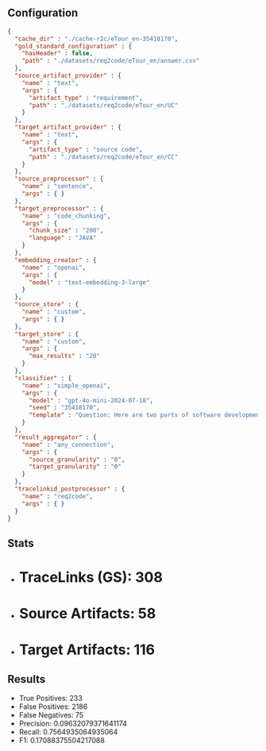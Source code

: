 ## Configuration
```json
{
  "cache_dir" : "./cache-r2c/eTour_en-35418170",
  "gold_standard_configuration" : {
    "hasHeader" : false,
    "path" : "./datasets/req2code/eTour_en/answer.csv"
  },
  "source_artifact_provider" : {
    "name" : "text",
    "args" : {
      "artifact_type" : "requirement",
      "path" : "./datasets/req2code/eTour_en/UC"
    }
  },
  "target_artifact_provider" : {
    "name" : "text",
    "args" : {
      "artifact_type" : "source code",
      "path" : "./datasets/req2code/eTour_en/CC"
    }
  },
  "source_preprocessor" : {
    "name" : "sentence",
    "args" : { }
  },
  "target_preprocessor" : {
    "name" : "code_chunking",
    "args" : {
      "chunk_size" : "200",
      "language" : "JAVA"
    }
  },
  "embedding_creator" : {
    "name" : "openai",
    "args" : {
      "model" : "text-embedding-3-large"
    }
  },
  "source_store" : {
    "name" : "custom",
    "args" : { }
  },
  "target_store" : {
    "name" : "custom",
    "args" : {
      "max_results" : "20"
    }
  },
  "classifier" : {
    "name" : "simple_openai",
    "args" : {
      "model" : "gpt-4o-mini-2024-07-18",
      "seed" : "35418170",
      "template" : "Question: Here are two parts of software development artifacts.\n\n{source_type}: '''{source_content}'''\n\n{target_type}: '''{target_content}'''\nAre they related?\n\nAnswer with 'yes' or 'no'.\n"
    }
  },
  "result_aggregator" : {
    "name" : "any_connection",
    "args" : {
      "source_granularity" : "0",
      "target_granularity" : "0"
    }
  },
  "tracelinkid_postprocessor" : {
    "name" : "req2code",
    "args" : { }
  }
}
```

## Stats
* # TraceLinks (GS): 308
* # Source Artifacts: 58
* # Target Artifacts: 116
## Results
* True Positives: 233
* False Positives: 2186
* False Negatives: 75
* Precision: 0.09632079371641174
* Recall: 0.7564935064935064
* F1: 0.17088375504217088
